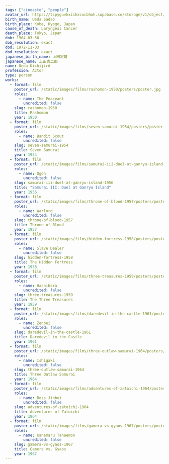 ```yaml
---
tags: ["cineaste", "people"]
avatar_url: https://tcpyguvhxiihxcocbhoh.supabase.co/storage/v1/object/public/godzilla-cineaste-public/content/people/ueda-kichijiro/ueda-kichijiro.jpg
birth_name: Ueda Sadao
birth_place: Kobe, Hyogo, Japan
cause_of_death: Laryngeal Cancer
death_place: Tokyo, Japan
dob: 1904-03-30
dob_resolution: exact
dod: 1972-11-03
dod_resolution: exact
japanese_birth_name: 上田定雄
japanese_name: 上田吉二郎
name: Ueda Kichijirô
profession: Actor
type: person
works:
  - format: film
    poster_url: /static/images/films/rashomon-1950/posters/poster.jpg
    roles:
      - name: The Peaseant
        uncredited: false
    slug: rashomon-1950
    title: Rashomon
    year: 1950
  - format: film
    poster_url: /static/images/films/seven-samurai-1954/posters/poster.jpg
    roles:
      - name: Bandit Scout
        uncredited: false
    slug: seven-samurai-1954
    title: Seven Samurai
    year: 1954
  - format: film
    poster_url: /static/images/films/samurai-iii-duel-at-ganryu-island-1956/posters/poster.jpg
    roles:
      - name: Ogon
        uncredited: false
    slug: samurai-iii-duel-at-ganryu-island-1956
    title: "Samurai III: Duel at Ganryu Island"
    year: 1956
  - format: film
    poster_url: /static/images/films/throne-of-blood-1957/posters/poster.jpg
    roles:
      - name: Warlord
        uncredited: false
    slug: throne-of-blood-1957
    title: Throne of Blood
    year: 1957
  - format: film
    poster_url: /static/images/films/hidden-fortress-1958/posters/poster.jpg
    roles:
      - name: Slave Dealer
        uncredited: false
    slug: hidden-fortress-1958
    title: The Hidden Fortress
    year: 1958
  - format: film
    poster_url: /static/images/films/three-treasures-1959/posters/poster.jpg
    roles:
      - name: Hachihara
        uncredited: false
    slug: three-treasures-1959
    title: The Three Treasures
    year: 1959
  - format: film
    poster_url: /static/images/films/daredevil-in-the-castle-1961/posters/poster.jpg
    roles:
      - name: Zenbei
        uncredited: false
    slug: daredevil-in-the-castle-1961
    title: Daredevil in the Castle
    year: 1961
  - format: film
    poster_url: /static/images/films/three-outlaw-samurai-1964/posters/poster.jpg
    roles:
      - name: Ishigaki
        uncredited: false
    slug: three-outlaw-samurai-1964
    title: Three Outlaw Samurai
    year: 1964
  - format: film
    poster_url: /static/images/films/adventures-of-zatoichi-1964/posters/poster.jpg
    roles:
      - name: Boss Jinbei
        uncredited: false
    slug: adventures-of-zatoichi-1964
    title: Adventures of Zatoichi
    year: 1964
  - format: film
    poster_url: /static/images/films/gamera-vs-gyaos-1967/posters/poster.jpg
    roles:
      - name: Kanamaru Tanaemon
        uncredited: false
    slug: gamera-vs-gyaos-1967
    title: Gamera vs. Gyaos
    year: 1967
---
```

